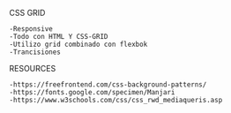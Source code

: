  CSS GRID

    -Responsive
    -Todo con HTML Y CSS-GRID
    -Utilizo grid combinado con flexbok
    -Trancisiones

 RESOURCES

    -https://freefrontend.com/css-background-patterns/
    -https://fonts.google.com/specimen/Manjari
    -https://www.w3schools.com/css/css_rwd_mediaqueris.asp

